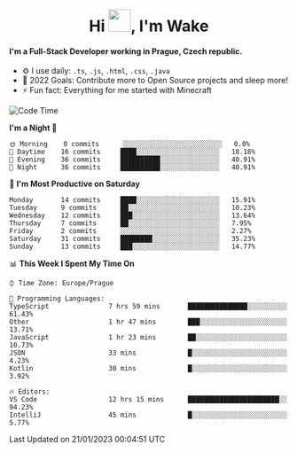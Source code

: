 <h1 align="center">Hi <img src="https://raw.githubusercontent.com/MrWakeCZ/MrWakeCZ/master/Hi.gif" width="40px" />, I'm Wake</h1>

#### I'm a Full-Stack Developer working in Prague, Czech republic.
- ⚙️ I use daily: `.ts`, `.js`, `.html`, `.css`, `.java`
- 🥅 2022 Goals: Contribute more to Open Source projects and sleep more!
- ⚡ Fun fact: Everything for me started with Minecraft

<!--START_SECTION:waka-->
![Code Time](http://img.shields.io/badge/Code%20Time-2%2C914%20hrs%202%20mins-blue)

**I'm a Night 🦉** 

```text
🌞 Morning    0 commits      ░░░░░░░░░░░░░░░░░░░░░░░░░   0.0% 
🌆 Daytime    16 commits     ████░░░░░░░░░░░░░░░░░░░░░   18.18% 
🌃 Evening    36 commits     ██████████░░░░░░░░░░░░░░░   40.91% 
🌙 Night      36 commits     ██████████░░░░░░░░░░░░░░░   40.91%

```
📅 **I'm Most Productive on Saturday** 

```text
Monday       14 commits     ████░░░░░░░░░░░░░░░░░░░░░   15.91% 
Tuesday      9 commits      ██░░░░░░░░░░░░░░░░░░░░░░░   10.23% 
Wednesday    12 commits     ███░░░░░░░░░░░░░░░░░░░░░░   13.64% 
Thursday     7 commits      ██░░░░░░░░░░░░░░░░░░░░░░░   7.95% 
Friday       2 commits      ░░░░░░░░░░░░░░░░░░░░░░░░░   2.27% 
Saturday     31 commits     ████████░░░░░░░░░░░░░░░░░   35.23% 
Sunday       13 commits     ███░░░░░░░░░░░░░░░░░░░░░░   14.77%

```


📊 **This Week I Spent My Time On** 

```text
⌚︎ Time Zone: Europe/Prague

💬 Programming Languages: 
TypeScript               7 hrs 59 mins       ███████████████░░░░░░░░░░   61.43% 
Other                    1 hr 47 mins        ███░░░░░░░░░░░░░░░░░░░░░░   13.71% 
JavaScript               1 hr 23 mins        ██░░░░░░░░░░░░░░░░░░░░░░░   10.73% 
JSON                     33 mins             █░░░░░░░░░░░░░░░░░░░░░░░░   4.23% 
Kotlin                   30 mins             █░░░░░░░░░░░░░░░░░░░░░░░░   3.92%

🔥 Editors: 
VS Code                  12 hrs 15 mins      ███████████████████████░░   94.23% 
IntelliJ                 45 mins             █░░░░░░░░░░░░░░░░░░░░░░░░   5.77%

```


 Last Updated on 21/01/2023 00:04:51 UTC
<!--END_SECTION:waka-->
